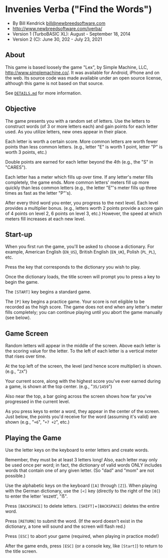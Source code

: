 # Invenies Verba ("Find the Words")
- By Bill Kendrick <bill@newbreedsoftware.com>
- http://www.newbreedsoftware.com/iverba/
- Version 1 (TurboBASIC XL): August - September 18, 2014
- Version 2 (C): June 30, 202 - July 23, 2021

## About
This game is based loosely the game "Lex", by Simple Machine, LLC,
<http://www.simplemachine.co/>.  It was available for Android, iPhone
and on the web.  Its source code was made available under an
open source license, although this game is not based on that source.

See [`DETAILS.md`](DETAILS.md) for more information.

## Objective
The game presents you with a random set of letters.  Use the letters
to construct words (of 3 or more letters each) and gain points for
each letter used.  As you utilize letters, new ones appear in their
place.

Each letter is worth a certain score.  More common letters are worth
fewer points than less common letters. (e.g., letter "E" is worth
1 point, letter "P" is worth 3 points, etc.)

Double points are earned for each letter beyond the 4th
(e.g., the "S" in "CARES").

Each letter has a meter which fills up over time.  If any letter's
meter fills completely, the game ends.  More common letters' meters
fill up more quickly than less common letters (e.g., the letter "E"'s
meter fills up three times as fast as the letter "P"'s).

After every third word you enter, you progress to the next level.
Each level provides a multiplier bonus.  (e.g., letters worth 2 points
provide a score gain of 4 points on level 2, 6 points on level 3, etc.)
However, the speed at which meters fill increases at each new level.

## Start-up
When you first run the game, you'll be asked to choose a dictionary.
For example, American English (`EN_US`), British English (`EN_UK`),
Polish (`PL_PL`), etc.

Press the key that corresponds to the dictionary you wish to play.

Once the dictionary loads, the title screen will prompt you to press
a key to begin the game.

The `[START]` key begins a standard game.

The `[P]` key begins a practice game.  Your score is not eligible to
be recorded as the high score.  The game does not end when any letter's
meter fills completely; you can continue playing until you abort the
game manually (see below).

## Game Screen
Random letters will appear in the middle of the screen.  Above each letter
is the scoring value for the letter.  To the left of each letter is a
vertical meter that rises over time.

At the top left of the screen, the level (and hence score multiplier)
is shown.  (e.g., "`2X`")

Your current score, along with the highest score you've ever earned
during a game, is shown at the top center.  (e.g., "`35/1459`")

Also near the top, a bar going across the screen shows how far you've
progressed in the current level.

As you press keys to enter a word, they appear in the center of the screen.
Just below, the points you'd receive for the word (assuming it's valid)
are shown (e.g., "`+6`", "`+7 +2`", etc.)

## Playing the Game
Use the letter keys on the keyboard to enter letters and create words.

Remember, they must be at least 3 letters long!  Also, each letter may
only be used once per word; in fact, the dictionary of valid words ONLY
includes words that contain one of any given letter.  (So "dad" and "mom"
are not possible.)

Use the alphabetic keys on the keyboard (`[A]` through `[Z]`).
When playing with the German dictionary, use the `[<]` key (directly
to the right of the `[0]`) to enter the letter 'eszett', "ẞ".

Press `[BACKSPACE]` to delete letters.  `[SHIFT]`+`[BACKSPACE]` deletes
the entire word.

Press `[RETURN]` to submit the word.  (If the word doesn't exist in
the dictionary, a tone will sound and the screen will flash red.)

Press `[ESC]` to abort your game (required, when playing in
practice mode!)

After the game ends, press `[ESC]` (or a console key, like `[Start]`)
to return to the title screen.


